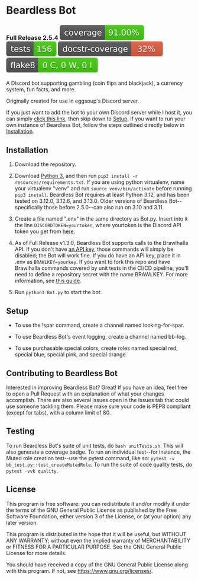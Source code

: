 # Beardless Bot

### Full Release 2.5.4 ![Coverage badge](./resources/images/coverage.svg) ![Unit tests badge](./resources/images/tests.svg) ![Docstring coverage badge](./resources/images/docstr-coverage.svg) ![flake8 badge](./resources/images/flake8-badge.svg)

A Discord bot supporting gambling (coin flips and blackjack),
a currency system, fun facts, and more.

Originally created for use in eggsoup's Discord server.

If you just want to add the bot to your own Discord
server while I host it, you can simply
[click this link](https://discord.com/api/oauth2/authorize?client_id=654133911558946837&permissions=8&scope=bot),
then skip down to [Setup](#setup). If you want to run your own instance of
Beardless Bot, follow the steps outlined directly below in
[Installation](#installation).


## Installation

1. Download the repository.

2. Download [Python 3](https://python.org/downloads), and then run
`pip3 install -r resources/requirements.txt`. If you are using python
virtualenv, name your virtualenv "venv" and run `source venv/bin/activate`
before running `pip3 install`. Beardless Bot requires at least Python 3.12, and
has been tested on 3.12.0, 3.12.6, and 3.13.0. Older versions of Beardless
Bot--specifically those before 2.5.0--can also run on 3.10 and 3.11.

3. Create a file named ".env" in the same directory as Bot.py. Insert
into it the line `DISCORDTOKEN=yourtoken`, where yourtoken is the Discord API
token you get from [here](https://discord.com/developers/applications).

4. As of Full Release v1.3.0, Beardless Bot supports calls to the Brawlhalla
API. If you don't have [an API key](https://dev.brawlhalla.com/), those
commands will simply be disabled; the Bot will work fine. If you do have an
API key, place it in .env as `BRAWLKEY=yourkey`. If you want to fork this repo
and have Brawlhalla commands covered by unit tests in the CI/CD pipeline,
you'll need to define a repository secret with the name BRAWLKEY. For more
information, see
[this guide](https://docs.github.com/en/actions/reference/encrypted-secrets).

5. Run `python3 Bot.py` to start the bot.


## Setup

* To use the !spar command, create a channel named looking-for-spar.

* To use Beardless Bot's event logging, create a channel named bb-log.

* To use purchasable special colors, create roles named special red,
special blue, special pink, and special orange.


## Contributing to Beardless Bot

Interested in improving Beardless Bot? Great! If you have an idea, feel
free to open a Pull Request with an explanation of what your changes
accomplish. There are also several issues open in the Issues tab that
could use someone tackling them. Please make sure your code is PEP8
compliant (except for tabs), with a column limit of 80.


## Testing

To run Beardless Bot's suite of unit tests, do `bash unitTests.sh`. This will
also generate a coverage badge. To run an individual test--for instance, the
Muted role creation test--use the pytest command, like so:
`pytest -v bb_test.py::test_createMutedRole`. To run the suite of code quality
tests, do `pytest -vvk quality`.


## License

This program is free software: you can redistribute it and/or modify
it under the terms of the GNU General Public License as published by
the Free Software Foundation, either version 3 of the License, or
(at your option) any later version.

This program is distributed in the hope that it will be useful,
but WITHOUT ANY WARRANTY; without even the implied warranty of
MERCHANTABILITY or FITNESS FOR A PARTICULAR PURPOSE.  See the
GNU General Public License for more details.

You should have received a copy of the GNU General Public License
along with this program.  If not, see <https://www.gnu.org/licenses/>.
